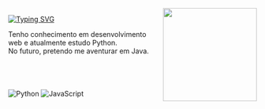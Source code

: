 <img align="right" alt="" height="190px" src="https://media.tenor.com/GOj9ZF_-ZOcAAAAM/cat.gif">

<div align="left">
   
   [![Typing SVG](https://readme-typing-svg.demolab.com?font=JetBrains+Mono&pause=1000&color=F7D120&width=435&lines=Oi%2C+sou+Chris+%F0%9F%91%8B;Apenas+um+estudante+%F0%9F%92%BB)](https://git.io/typing-svg)
   <p>Tenho conhecimento em desenvolvimento web e atualmente estudo Python.<br>
   No futuro, pretendo me aventurar em Java.</p><br>
</div>

#

![Python](https://img.shields.io/badge/python-1A1A1D?style=for-the-badge&logo=python&logoColor=FFE31A)
![JavaScript](https://img.shields.io/badge/JavaScript-1A1A1D?style=for-the-badge&logo=javascript&logoColor=FFE31A)&nbsp;






